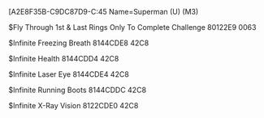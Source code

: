 [A2E8F35B-C9DC87D9-C:45
Name=Superman (U) (M3)

$Fly Through 1st & Last Rings Only To Complete Challenge
80122E9 0063

$Infinite Freezing Breath
8144CDE8 42C8

$Infinite Health
8144CDD4 42C8

$Infinite Laser Eye
8144CDE4 42C8

$Infinite Running Boots
8144CDDC 42C8

$Infinite X-Ray Vision
8122CDE0 42C8

